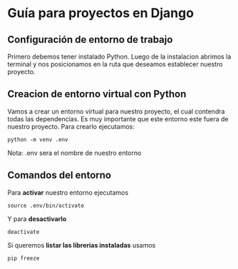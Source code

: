 # Guía para proyectos en Django

## Configuración de entorno de trabajo
Primero debemos tener instalado Python. Luego de la instalacion abrimos la terminal y nos posicionamos en la ruta que deseamos establecer nuestro proyecto.

## Creacion de entorno virtual con Python
Vamos a crear un entorno virtual para nuestro proyecto, el cual contendra todas las dependencias. Es muy importante que este entorno este fuera de nuestro proyecto. Para crearlo ejecutamos:
```
python -m venv .env
```
Nota: .env sera el nombre de nuestro entorno

## Comandos del entorno

Para **activar** nuestro entorno ejecutamos
```
source .env/bin/activate
```
Y para **desactivarlo**
```
deactivate
```
Si queremos **listar las librerias instaladas** usamos
```
pip freeze
```
